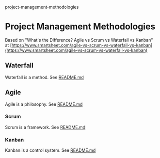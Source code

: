 project-management-methodologies
# Project Management Methodologies

Based on "What's the Difference? Agile vs Scrum vs Waterfall vs Kanban" at [https://www.smartsheet.com/agile-vs-scrum-vs-waterfall-vs-kanban](https://www.smartsheet.com/agile-vs-scrum-vs-waterfall-vs-kanban)

## Waterfall
Waterfall is a method.
See [README.md](https://github.com/willem-vanheemstrasystems/project-management-methodologies/blob/master/waterfall/README.md)

## Agile
Agile is a philosophy.
See [README.md](https://github.com/willem-vanheemstrasystems/project-management-methodologies/blob/master/agile/README.md)

### Scrum
Scrum is a framework.
See [README.md](https://github.com/willem-vanheemstrasystems/project-management-methodologies/blob/master/agile/scrum/README.md)

### Kanban
Kanban is a control system.
See [README.md](https://github.com/willem-vanheemstrasystems/project-management-methodologies/blob/master/agile/kanban/README.md)
